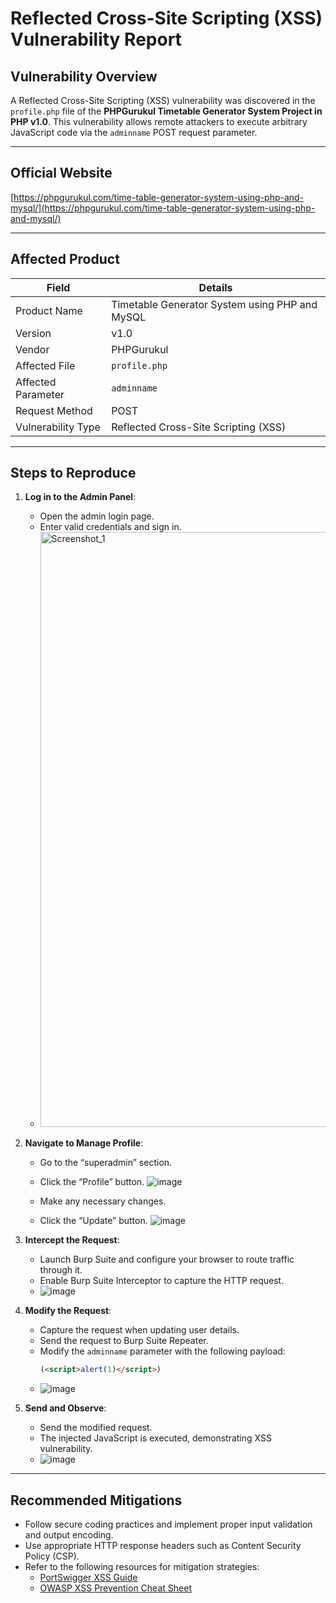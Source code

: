 # Reflected Cross-Site Scripting (XSS) Vulnerability Report

## Vulnerability Overview

A Reflected Cross-Site Scripting (XSS) vulnerability was discovered in the `profile.php` file of the **PHPGurukul Timetable Generator System Project in PHP v1.0**. This vulnerability allows remote attackers to execute arbitrary JavaScript code via the `adminname` POST request parameter.

---

## Official Website

[https://phpgurukul.com/time-table-generator-system-using-php-and-mysql/](https://phpgurukul.com/time-table-generator-system-using-php-and-mysql/)

---

## Affected Product

| Field               | Details                                                                 |
|---------------------|-------------------------------------------------------------------------|
| Product Name        | Timetable Generator System using PHP and MySQL                         |
| Version             | v1.0                                                                    |
| Vendor              | PHPGurukul                                                              |
| Affected File       | `profile.php`                                                      |
| Affected Parameter  | `adminname`                                                             |
| Request Method      | POST                                                                    |
| Vulnerability Type  | Reflected Cross-Site Scripting (XSS)                                    |

---

## Steps to Reproduce

1. **Log in to the Admin Panel**:
   - Open the admin login page.
   - Enter valid credentials and sign in.
   - <img width="952" alt="Screenshot_1" src="https://github.com/user-attachments/assets/39d65389-2293-4966-aace-a2a492b48d17" />

2. **Navigate to Manage Profile**:
   - Go to the “superadmin” section.
   - Click the “Profile” button.
   ![image](https://github.com/user-attachments/assets/85cc721f-e117-4886-a39b-6120cf989e4e)

   - Make any necessary changes.
   - Click the “Update” button.
  ![image](https://github.com/user-attachments/assets/2cf39a37-76b7-43a7-8f5f-13d58fd3bbd6)


3. **Intercept the Request**:
   - Launch Burp Suite and configure your browser to route traffic through it.
   - Enable Burp Suite Interceptor to capture the HTTP request.
   - ![image](https://github.com/user-attachments/assets/c5252c7a-9374-4849-a24b-d10b74031a07)

4. **Modify the Request**:
   - Capture the request when updating user details.
   - Send the request to Burp Suite Repeater.
   - Modify the `adminname` parameter with the following payload:
     ```html
     (<script>alert(1)</script>)
     ```
   - ![image](https://github.com/user-attachments/assets/2e1cf0ff-54fe-48ea-a896-5eccd4451ef5)

5. **Send and Observe**:
   - Send the modified request.
   - The injected JavaScript is executed, demonstrating XSS vulnerability.
   - ![image](https://github.com/user-attachments/assets/fa2e0075-dffe-4ce1-a0d6-63c72f07f0ff)

---

## Recommended Mitigations

- Follow secure coding practices and implement proper input validation and output encoding.
- Use appropriate HTTP response headers such as Content Security Policy (CSP).
- Refer to the following resources for mitigation strategies:
  - [PortSwigger XSS Guide](https://portswigger.net/web-security/cross-site-scripting)
  - [OWASP XSS Prevention Cheat Sheet](https://cheatsheetseries.owasp.org/cheatsheets/Cross_Site_Scripting_Prevention_Cheat_Sheet.html)


